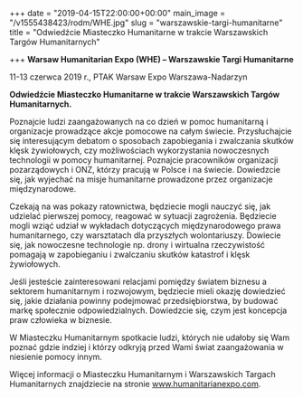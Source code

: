 +++
date = "2019-04-15T22:00:00+00:00"
main_image = "/v1555438423/rodm/WHE.jpg"
slug = "warszawskie-targi-humanitarne"
title = "Odwiedźcie Miasteczko Humanitarne w trakcie Warszawskich Targów Humanitarnych"

+++
**Warsaw Humanitarian Expo (WHE) – Warszawskie Targi Humanitarne**

11-13 czerwca 2019 r., PTAK Warsaw Expo Warszawa-Nadarzyn

**Odwiedźcie Miasteczko Humanitarne w trakcie Warszawskich Targów Humanitarnych.**

Poznajcie ludzi zaangażowanych na co dzień w pomoc humanitarną i organizacje prowadzące akcje pomocowe na całym świecie. Przysłuchajcie się interesującym debatom o sposobach zapobiegania i zwalczania skutków klęsk żywiołowych, czy możliwościach wykorzystania nowoczesnych technologii w pomocy humanitarnej. Poznajcie pracowników organizacji pozarządowych i ONZ, którzy pracują w Polsce i na świecie. Dowiedzcie się, jak wyjechać na misje humanitarne prowadzone przez organizacje międzynarodowe.

Czekają na was pokazy ratownictwa, będziecie mogli nauczyć się, jak udzielać pierwszej pomocy, reagować w sytuacji zagrożenia. Będziecie mogli wziąć udział w wykładach dotyczących międzynarodowego prawa humanitarnego, czy warsztatach dla przyszłych wolontariuszy. Dowiecie się, jak nowoczesne technologie np. drony i wirtualna rzeczywistość pomagają w zapobieganiu i zwalczaniu skutków katastrof i klęsk żywiołowych.

Jeśli jesteście zainteresowani relacjami pomiędzy światem biznesu a sektorem humanitarnym i rozwojowym, będziecie mieli okazję dowiedzieć się, jakie działania powinny podejmować przedsiębiorstwa, by budować markę społecznie odpowiedzialnych. Dowiedzcie się, czym jest koncepcja praw człowieka w biznesie.

W Miasteczku Humanitarnym spotkacie ludzi, których nie udałoby się Wam poznać gdzie indziej i którzy odkryją przed Wami świat zaangażowania w niesienie pomocy innym.

Więcej informacji o Miasteczku Humanitarnym i Warszawskich Targach Humanitarnych znajdziecie na stronie www.humanitarianexpo.com.